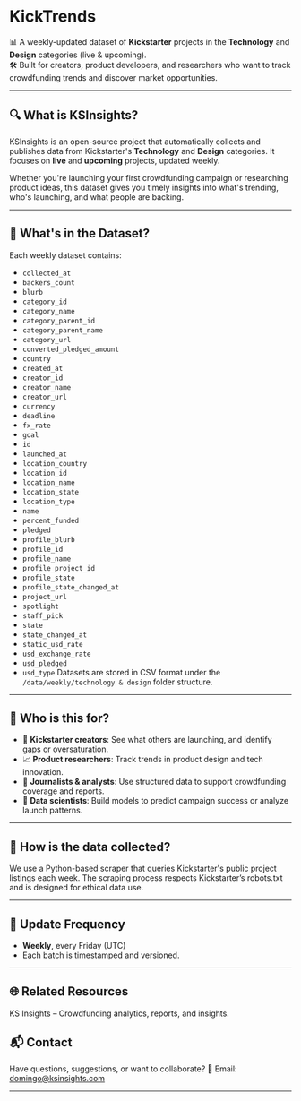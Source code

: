 # KickTrends

📊 A weekly-updated dataset of **Kickstarter** projects in the **Technology** and **Design** categories (live & upcoming).  
🛠️ Built for creators, product developers, and researchers who want to track crowdfunding trends and discover market opportunities.

---

## 🔍 What is KSInsights?

KSInsights is an open-source project that automatically collects and publishes data from Kickstarter's **Technology** and **Design** categories. It focuses on **live** and **upcoming** projects, updated weekly.

Whether you're launching your first crowdfunding campaign or researching product ideas, this dataset gives you timely insights into what's trending, who's launching, and what people are backing.

---

## 📁 What's in the Dataset?

Each weekly dataset contains:

- `collected_at`
- `backers_count`
- `blurb`
- `category_id`
- `category_name`
- `category_parent_id`
- `category_parent_name`
- `category_url`
- `converted_pledged_amount`
- `country`
- `created_at`
- `creator_id`
- `creator_name`
- `creator_url`
- `currency`
- `deadline`
- `fx_rate`
- `goal`
- `id`
- `launched_at`
- `location_country`
- `location_id`
- `location_name`
- `location_state`
- `location_type`
- `name`
- `percent_funded`
- `pledged`
- `profile_blurb`
- `profile_id`
- `profile_name`
- `profile_project_id`
- `profile_state`
- `profile_state_changed_at`
- `project_url`
- `spotlight`
- `staff_pick`
- `state`
- `state_changed_at`
- `static_usd_rate`
- `usd_exchange_rate`
- `usd_pledged`
- `usd_type`
Datasets are stored in CSV format under the `/data/weekly/technology & design` folder structure.

---

## 🧠 Who is this for?

- 🚀 **Kickstarter creators**: See what others are launching, and identify gaps or oversaturation.
- 📈 **Product researchers**: Track trends in product design and tech innovation.
- 📰 **Journalists & analysts**: Use structured data to support crowdfunding coverage and reports.
- 🤖 **Data scientists**: Build models to predict campaign success or analyze launch patterns.

---

## 🔄 How is the data collected?

We use a Python-based scraper that queries Kickstarter's public project listings each week. The scraping process respects Kickstarter’s robots.txt and is designed for ethical data use.

---

## 📅 Update Frequency

- **Weekly**, every Friday (UTC)
- Each batch is timestamped and versioned.

---

## 🌐 Related Resources
KS Insights – Crowdfunding analytics, reports, and insights.

## 📬 Contact
Have questions, suggestions, or want to collaborate?
📧 Email: domingo@ksinsights.com

---
